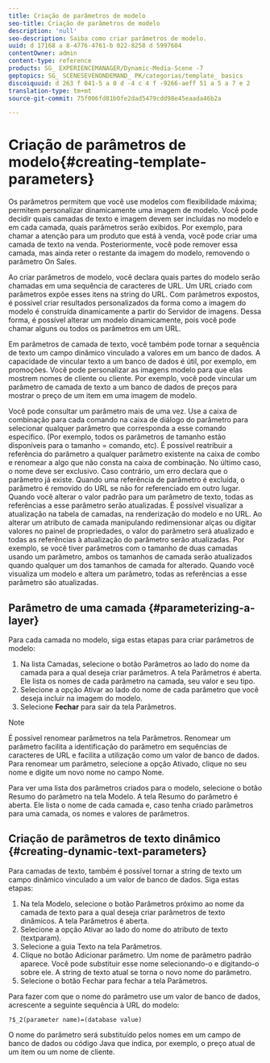 ```yaml
---
title: Criação de parâmetros de modelo
seo-title: Criação de parâmetros de modelo
description: 'null'
seo-description: Saiba como criar parâmetros de modelo.
uuid: d 17168 a 8-4776-4761-b 022-8258 d 5997604
contentOwner: admin
content-type: reference
products: SG_ EXPERIENCEMANAGER/Dynamic-Media-Scene -7
geptopics: SG_ SCENESEVENONDEMAND_ PK/categorias/template_ basics
discoiquuid: d 263 f 041-5 a 0 d -4 c 4 f -9266-aeff 51 a 5 a 7 e 2
translation-type: tm+mt
source-git-commit: 75f006fd81b0fe2dad5479cdd98e45eaada46b2a

---
```



# Criação de parâmetros de modelo{#creating-template-parameters}

Os parâmetros permitem que você use modelos com flexibilidade máxima; permitem personalizar dinamicamente uma imagem de modelo. Você pode decidir quais camadas de texto e imagem devem ser incluídas no modelo e em cada camada, quais parâmetros serão exibidos. Por exemplo, para chamar a atenção para um produto que está à venda, você pode criar uma camada de texto na venda. Posteriormente, você pode remover essa camada, mas ainda reter o restante da imagem do modelo, removendo o parâmetro On Sales.

Ao criar parâmetros de modelo, você declara quais partes do modelo serão chamadas em uma sequência de caracteres de URL. Um URL criado com parâmetros expõe esses itens na string do URL. Com parâmetros expostos, é possível criar resultados personalizados da forma como a imagem do modelo é construída dinamicamente a partir do Servidor de imagens. Dessa forma, é possível alterar um modelo dinamicamente, pois você pode chamar alguns ou todos os parâmetros em um URL.

Em parâmetros de camada de texto, você também pode tornar a sequência de texto um campo dinâmico vinculado a valores em um banco de dados. A capacidade de vincular texto a um banco de dados é útil, por exemplo, em promoções. Você pode personalizar as imagens modelo para que elas mostrem nomes de cliente ou cliente. Por exemplo, você pode vincular um parâmetro de camada de texto a um banco de dados de preços para mostrar o preço de um item em uma imagem de modelo.

Você pode consultar um parâmetro mais de uma vez. Use a caixa de combinação para cada comando na caixa de diálogo do parâmetro para selecionar qualquer parâmetro que corresponda a esse comando específico. (Por exemplo, todos os parâmetros de tamanho estão disponíveis para o tamanho = comando, etc). É possível reatribuir a referência do parâmetro a qualquer parâmetro existente na caixa de combo e renomear a algo que não consta na caixa de combinação. No último caso, o nome deve ser exclusivo. Caso contrário, um erro declara que o parâmetro já existe. Quando uma referência de parâmetro é excluída, o parâmetro é removido do URL se não for referenciado em outro lugar. Quando você alterar o valor padrão para um parâmetro de texto, todas as referências a esse parâmetro serão atualizadas. É possível visualizar a atualização na tabela de camadas, na renderização do modelo e no URL. Ao alterar um atributo de camada manipulando redimensionar alças ou digitar valores no painel de propriedades, o valor do parâmetro será atualizado e todas as referências à atualização do parâmetro serão atualizadas. Por exemplo, se você tiver parâmetros com o tamanho de duas camadas usando um parâmetro, ambos os tamanhos de camada serão atualizados quando qualquer um dos tamanhos de camada for alterado. Quando você visualiza um modelo e altera um parâmetro, todas as referências a esse parâmetro são atualizadas.

## Parâmetro de uma camada {#parameterizing-a-layer}

Para cada camada no modelo, siga estas etapas para criar parâmetros de modelo:

1. Na lista Camadas, selecione o botão Parâmetros ao lado do nome da camada para a qual deseja criar parâmetros. A tela Parâmetros é aberta. Ele lista os nomes de cada parâmetro na camada, seu valor e seu tipo.
1. Selecione a opção Ativar ao lado do nome de cada parâmetro que você deseja incluir na imagem do modelo.
1. Selecione **Fechar** para sair da tela Parâmetros.

>[!NOTE]
>
>É possível renomear parâmetros na tela Parâmetros. Renomear um parâmetro facilita a identificação do parâmetro em sequências de caracteres de URL e facilita a utilização como um valor de banco de dados. Para renomear um parâmetro, selecione a opção Ativado, clique no seu nome e digite um novo nome no campo Nome.

Para ver uma lista dos parâmetros criados para o modelo, selecione o botão Resumo do parâmetro na tela Modelo. A tela Resumo do parâmetro é aberta. Ele lista o nome de cada camada e, caso tenha criado parâmetros para uma camada, os nomes e valores de parâmetros.

## Criação de parâmetros de texto dinâmico {#creating-dynamic-text-parameters}

Para camadas de texto, também é possível tornar a string de texto um campo dinâmico vinculado a um valor de banco de dados. Siga estas etapas:

1. Na tela Modelo, selecione o botão Parâmetros próximo ao nome da camada de texto para a qual deseja criar parâmetros de texto dinâmicos. A tela Parâmetros é aberta.
1. Selecione a opção Ativar ao lado do nome do atributo de texto (textparam).
1. Selecione a guia Texto na tela Parâmetros.
1. Clique no botão Adicionar parâmetro. Um nome de parâmetro padrão aparece. Você pode substituir esse nome selecionando-o e digitando-o sobre ele. A string de texto atual se torna o novo nome do parâmetro.
1. Selecione o botão Fechar para fechar a tela Parâmetros.

Para fazer com que o nome do parâmetro use um valor de banco de dados, acrescente a seguinte sequência à URL do modelo:

```as3
?$_2(parameter name)=(database value)
```

O nome do parâmetro será substituído pelos nomes em um campo de banco de dados ou código Java que indica, por exemplo, o preço atual de um item ou um nome de cliente.

